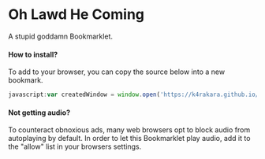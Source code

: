 # Oh Lawd He Coming

A stupid goddamn Bookmarklet.

#### How to install?
To add to your browser, you can copy the source below into a new bookmark.
```JavaScript
javascript:var createdWindow = window.open('https://k4rakara.github.io/ohLawdHeComing/index.html','','width = 100, height = 100');
```
#### Not getting audio?
To counteract obnoxious ads, many web browsers opt to block audio from autoplaying by default. In order to let this Bookmarklet play audio, add it to the "allow" list in your browsers settings.
